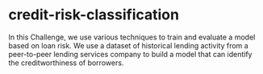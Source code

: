 # credit-risk-classification

In this Challenge, we use various techniques to train and evaluate a model based on loan risk. We use a dataset of historical lending activity from a peer-to-peer lending services company to build a model that can identify the creditworthiness of borrowers.
